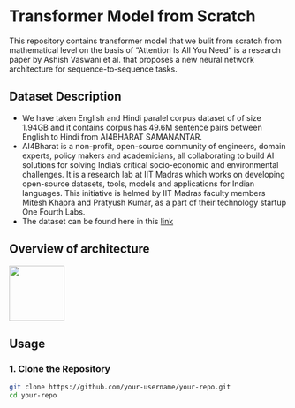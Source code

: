 # Transformer Model from Scratch
This repository contains transformer model that we bulit from scratch from mathematical level on the basis of “Attention Is All You Need” is a research paper by Ashish Vaswani et al. that proposes a new neural network architecture for sequence-to-sequence tasks.

## Dataset Description
* We have taken English and Hindi paralel corpus dataset of of size 1.94GB and it contains corpus has 49.6M sentence pairs between English to Hindi from AI4BHARAT SAMANANTAR.
* AI4Bharat is a non-profit, open-source community of engineers, domain experts, policy makers and academicians, all collaborating to build AI solutions for solving India’s critical socio-economic and environmental challenges.  It is a research lab at IIT Madras which works on developing open-source datasets, tools, models and applications for Indian languages. 
This initiative is helmed by IIT Madras faculty members Mitesh Khapra and Pratyush Kumar, as a part of their technology startup One Fourth Labs.
* The dataset can be found here in this [link](https://drive.google.com/drive/folders/1in3o1e7IkFm9OcQCh3yCOTwDuxgmvesz?usp=sharing)

## Overview of architecture
<img src="https://machinelearningmastery.com/wp-content/uploads/2021/08/attention_research_1.png" width="100" height="100">


## Usage

### 1. Clone the Repository

```bash
git clone https://github.com/your-username/your-repo.git
cd your-repo
```
